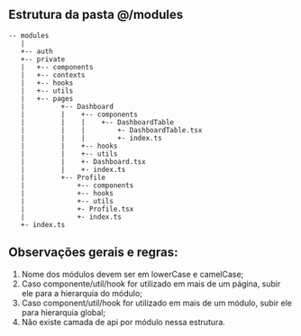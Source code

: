 ## Estrutura da pasta @/modules

```
-- modules
   |
   +-- auth
   +-- private
   |   +-- components
   |   +-- contexts
   |   +-- hooks
   |   +-- utils
   |   +-- pages
   |         +-- Dashboard
   |         |    +-- components
   |         |    |    +-- DashboardTable
   |         |    |        +- DashboardTable.tsx
   |         |    |        +- index.ts
   |         |    +-- hooks
   |         |    +-- utils
   |         |    +- Dashboard.tsx
   |         |    +- index.ts
   |         +-- Profile
   |             +-- components
   |             +-- hooks
   |             +-- utils
   |             +- Profile.tsx
   |             +- index.ts
   +- index.ts
```

## Observações gerais e regras:

1. Nome dos módulos devem ser em lowerCase e camelCase;
2. Caso componente/util/hook for utilizado em mais de um página, subir ele para a hierarquia do módulo;
3. Caso component/util/hook for utilizado em mais de um módulo, subir ele para hierarquia global;
4. Não existe camada de api por módulo nessa estrutura.
